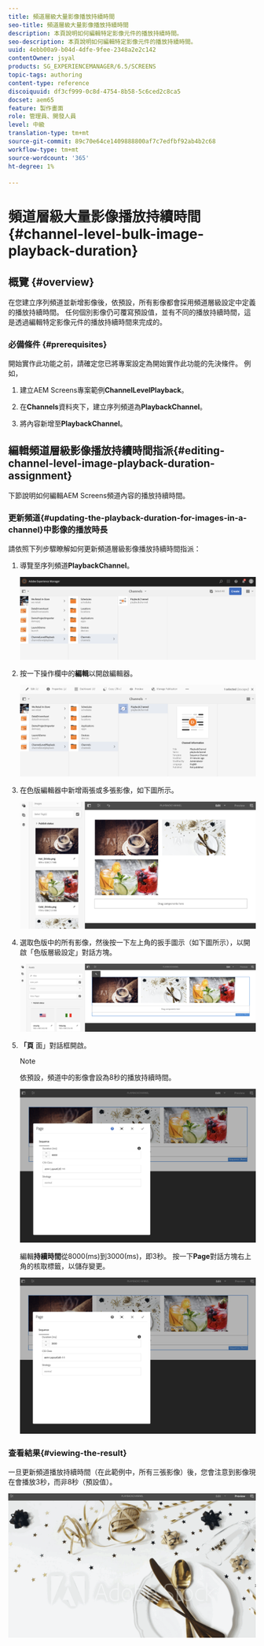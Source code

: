 ```yaml
---
title: 頻道層級大量影像播放持續時間
seo-title: 頻道層級大量影像播放持續時間
description: 本頁說明如何編輯特定影像元件的播放持續時間。
seo-description: 本頁說明如何編輯特定影像元件的播放持續時間。
uuid: 4ebb00a9-b04d-4dfe-9fee-2348a2e2c142
contentOwner: jsyal
products: SG_EXPERIENCEMANAGER/6.5/SCREENS
topic-tags: authoring
content-type: reference
discoiquuid: df3cf999-0c8d-4754-8b58-5c6ced2c8ca5
docset: aem65
feature: 製作畫面
role: 管理員、開發人員
level: 中級
translation-type: tm+mt
source-git-commit: 89c70e64ce1409888800af7c7edfbf92ab4b2c68
workflow-type: tm+mt
source-wordcount: '365'
ht-degree: 1%

---
```



# 頻道層級大量影像播放持續時間{#channel-level-bulk-image-playback-duration}

## 概覽 {#overview}

在您建立序列頻道並新增影像後，依預設，所有影像都會採用頻道層級設定中定義的播放持續時間。 任何個別影像仍可覆寫預設值，並有不同的播放持續時間，這是透過編輯特定影像元件的播放持續時間來完成的。

### 必備條件 {#prerequisites}

開始實作此功能之前，請確定您已將專案設定為開始實作此功能的先決條件。 例如，

1. 建立AEM Screens專案範例&#x200B;**ChannelLevelPlayback**。

1. 在&#x200B;**Channels**&#x200B;資料夾下，建立序列頻道為&#x200B;**PlaybackChannel**。

1. 將內容新增至&#x200B;**PlaybackChannel**。

## 編輯頻道層級影像播放持續時間指派{#editing-channel-level-image-playback-duration-assignment}

下節說明如何編輯AEM Screens頻道內容的播放持續時間。

### 更新頻道{#updating-the-playback-duration-for-images-in-a-channel}中影像的播放時長

請依照下列步驟瞭解如何更新頻道層級影像播放持續時間指派：

1. 導覽至序列頻道&#x200B;**PlaybackChannel**。

   ![screen_shot_2019-06-24at62818pm](assets/screen_shot_2019-06-24at62818pm.png)

1. 按一下操作欄中的&#x200B;**編輯**&#x200B;以開啟編輯器。

   ![screen_shot_2019-06-24at70141pm](assets/screen_shot_2019-06-24at70141pm.png)

1. 在色版編輯器中新增兩張或多張影像，如下圖所示。

   ![screen_shot_2019-06-24at90534pm](assets/screen_shot_2019-06-24at90534pm.png)

1. 選取色版中的所有影像，然後按一下左上角的扳手圖示（如下圖所示），以開啟「色版層級設定」對話方塊。

   ![screen_shot_2019-06-25at95945am](assets/screen_shot_2019-06-25at95945am.png)

1. **「頁** 面」對話框開啟。

   >[!NOTE]
   >依預設，頻道中的影像會設為8秒的播放持續時間。

   ![screen_shot_2019-06-25at100343am](assets/screen_shot_2019-06-25at100343am.png)

   編輯&#x200B;**持續時間**&#x200B;從8000(ms)到3000(ms)，即3秒。 按一下&#x200B;**Page**&#x200B;對話方塊右上角的核取標籤，以儲存變更。

   ![screen_shot_2019-06-25at101527am](assets/screen_shot_2019-06-25at101527am.png)

### 查看結果{#viewing-the-result}

一旦更新頻道播放持續時間（在此範例中，所有三張影像）後，您會注意到影像現在會播放3秒，而非8秒（預設值）。

![channel_preview](assets/channel_preview.gif)

